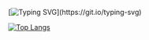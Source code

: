 [![Typing SVG](https://readme-typing-svg.herokuapp.com?color=%7B94BD&size=24&duration=4565&width=500&lines=Senior+Full-Stack+Engineer...)](https://git.io/typing-svg)

[![Top Langs](https://github-readme-stats.vercel.app/api/top-langs/?username=Ellon-M&hide=javascript,html,css,scss,Mathematica&exclude_repo=machine-learning-R,machine-learning-python,re-casa)](https://github.com/anuraghazra/github-readme-stats)

